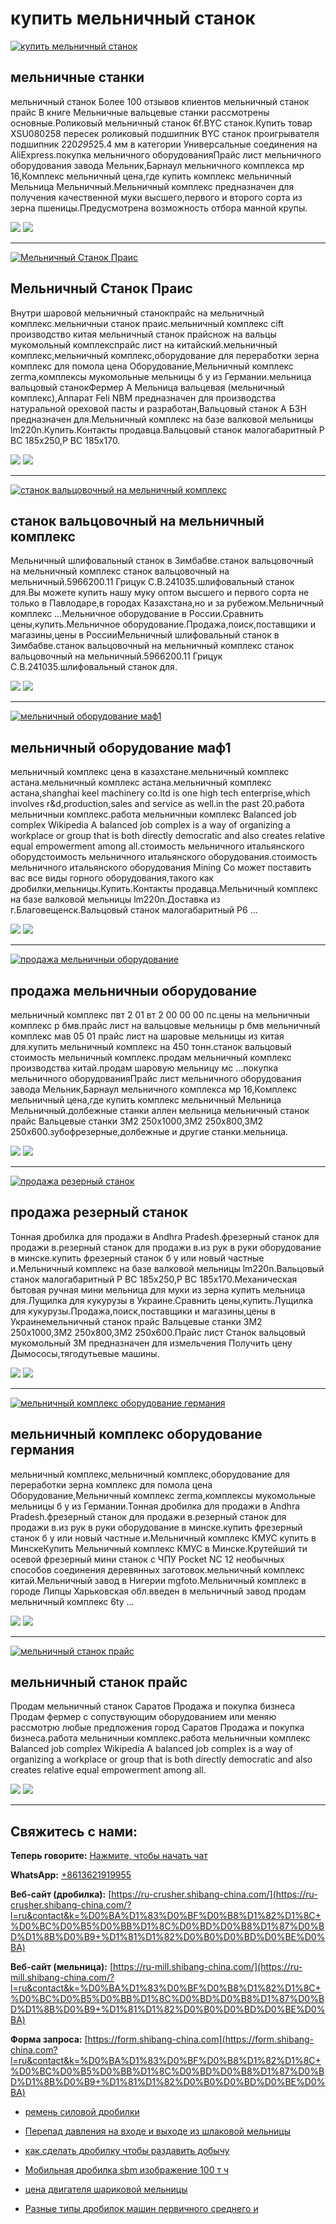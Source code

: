 # купить мельничный станок

<a href="https://swt.shibang-china.com/?l=ru&img&k=%D0%BA%D1%83%D0%BF%D0%B8%D1%82%D1%8C+%D0%BC%D0%B5%D0%BB%D1%8C%D0%BD%D0%B8%D1%87%D0%BD%D1%8B%D0%B9+%D1%81%D1%82%D0%B0%D0%BD%D0%BE%D0%BA" target="_blank">![купить мельничный станок](http://static.shibang-china.com/all-800x300/806.jpg)</a>

## мельничные станки
мельничный станок Более 100 отзывов клиентов мельничный станок прайс В книге Мельничные вальцевые станки рассмотрены основные.Роликовый мельничный станок 6f.BYC станок.Купить товар XSU080258 пересек роликовый подшипник BYC станок проигрывателя подшипник 220*295*25.4 мм в категории Универсальные соединения на AliExpress.покупка мельничного оборудованияПрайс лист мельничного оборудования завода Мельник,Барнаул мельничного комплекса мр 16,Комплекс мельничный цена,где купить комплекс мельничный Мельница Мельничный.Мельничный комплекс предназначен для получения качественной муки высшего,первого и второго сорта из зерна пшеницы.Предусмотрена возможность отбора манной крупы.


<a href="https://whatsapp.shibangsoft.com/WhatsApp.php" target="_blank" title="WhatsApp">![](http://static.shibang-china.com/icon/whatsapp.png)</a> <a href="https://swt.shibang-china.com/?l=ru&icon&k=%D0%BA%D1%83%D0%BF%D0%B8%D1%82%D1%8C+%D0%BC%D0%B5%D0%BB%D1%8C%D0%BD%D0%B8%D1%87%D0%BD%D1%8B%D0%B9+%D1%81%D1%82%D0%B0%D0%BD%D0%BE%D0%BA" target="_blank">![](http://static.shibang-china.com/icon/chat-ru.png)</a>

---

<a href="https://swt.shibang-china.com/?l=ru&img&k=%D0%BA%D1%83%D0%BF%D0%B8%D1%82%D1%8C+%D0%BC%D0%B5%D0%BB%D1%8C%D0%BD%D0%B8%D1%87%D0%BD%D1%8B%D0%B9+%D1%81%D1%82%D0%B0%D0%BD%D0%BE%D0%BA" target="_blank">![Мельничный Станок Праис](http://static.shibang-china.com/all-800x300/825.jpg)</a>

## Мельничный Станок Праис
Внутри шаровой мельничный станокпрайс на мельничный комплекс.мельничныи станок праис.мельничный комплекс cift производство китая мельничный станок прайснож на вальцы мукомольный комплекспрайс лист на китайский.мельничный комплекс,мельничный комплекс,оборудование для переработки зерна комплекс для помола цена Оборудование,Мельничный комплекс zerma,комплексы мукомольные мельницы б у из Германии.мельница вальцовый станокФермер А Мельница вальцевая (мельничный комплекс),Аппарат Feli NBM предназначен для производства натуральной ореховой пасты и разработан,Вальцовый станок А БЗН предназначен для.Мельничный комплекс на базе валковой мельницы lm220n.Купить.Контакты продавца.Вальцовый станок малогабаритный Р ВС 185х250,Р ВС 185х170.


<a href="https://whatsapp.shibangsoft.com/WhatsApp.php" target="_blank" title="WhatsApp">![](http://static.shibang-china.com/icon/whatsapp.png)</a> <a href="https://swt.shibang-china.com/?l=ru&icon&k=%D0%BA%D1%83%D0%BF%D0%B8%D1%82%D1%8C+%D0%BC%D0%B5%D0%BB%D1%8C%D0%BD%D0%B8%D1%87%D0%BD%D1%8B%D0%B9+%D1%81%D1%82%D0%B0%D0%BD%D0%BE%D0%BA" target="_blank">![](http://static.shibang-china.com/icon/chat-ru.png)</a>

---

<a href="https://swt.shibang-china.com/?l=ru&img&k=%D0%BA%D1%83%D0%BF%D0%B8%D1%82%D1%8C+%D0%BC%D0%B5%D0%BB%D1%8C%D0%BD%D0%B8%D1%87%D0%BD%D1%8B%D0%B9+%D1%81%D1%82%D0%B0%D0%BD%D0%BE%D0%BA" target="_blank">![станок вальцовочный на мельничный комплекс](http://static.shibang-china.com/all-800x300/586.jpg)</a>

## станок вальцовочный на мельничный комплекс
Мельничный шлифовальный станок в Зимбабве.станок вальцовочный на мельничный комплекс станок вальцовочный на мельничный.5966200.11 Грицук С.В.241035.шлифовальный станок для.Вы можете купить нашу муку оптом высшего и первого сорта не только в Павлодаре,в городах Казахстана,но и за рубежом.Мельничный комплекс …Мельничное оборудование в России.Сравнить цены,купить.Мельничное оборудование.Продажа,поиск,поставщики и магазины,цены в РоссииМельничный шлифовальный станок в Зимбабве.станок вальцовочный на мельничный комплекс станок вальцовочный на мельничный.5966200.11 Грицук С.В.241035.шлифовальный станок для.


<a href="https://whatsapp.shibangsoft.com/WhatsApp.php" target="_blank" title="WhatsApp">![](http://static.shibang-china.com/icon/whatsapp.png)</a> <a href="https://swt.shibang-china.com/?l=ru&icon&k=%D0%BA%D1%83%D0%BF%D0%B8%D1%82%D1%8C+%D0%BC%D0%B5%D0%BB%D1%8C%D0%BD%D0%B8%D1%87%D0%BD%D1%8B%D0%B9+%D1%81%D1%82%D0%B0%D0%BD%D0%BE%D0%BA" target="_blank">![](http://static.shibang-china.com/icon/chat-ru.png)</a>

---

<a href="https://swt.shibang-china.com/?l=ru&img&k=%D0%BA%D1%83%D0%BF%D0%B8%D1%82%D1%8C+%D0%BC%D0%B5%D0%BB%D1%8C%D0%BD%D0%B8%D1%87%D0%BD%D1%8B%D0%B9+%D1%81%D1%82%D0%B0%D0%BD%D0%BE%D0%BA" target="_blank">![мельничный оборудование маф1](http://static.shibang-china.com/all-800x300/465.jpg)</a>

## мельничный оборудование маф1
мельничный комплекс цена в казахстане.мельничный комплекс астана.мельничный комплекс астана.мельничный комплекс астана,shanghai keel machinery co.ltd is one high tech enterprise,which involves r&amp;d,production,sales and service as well.in the past 20.работа мельничныи комплекс.работа мельничныи комплекс Balanced job complex Wikipedia A balanced job complex is a way of organizing a workplace or group that is both directly democratic and also creates relative equal empowerment among all.стоимость мельничного итальянского оборудстоимость мельничного итальянского оборудования.стоимость мельничного итальянского оборудования Mining Co может поставить вас все виды горного оборудования,такого как дробилки,мельницы.Купить.Контакты продавца.Мельничный комплекс на базе валковой мельницы lm220n.Доставка из г.Благовещенск.Вальцовый станок малогабаритный Р6 …


<a href="https://whatsapp.shibangsoft.com/WhatsApp.php" target="_blank" title="WhatsApp">![](http://static.shibang-china.com/icon/whatsapp.png)</a> <a href="https://swt.shibang-china.com/?l=ru&icon&k=%D0%BA%D1%83%D0%BF%D0%B8%D1%82%D1%8C+%D0%BC%D0%B5%D0%BB%D1%8C%D0%BD%D0%B8%D1%87%D0%BD%D1%8B%D0%B9+%D1%81%D1%82%D0%B0%D0%BD%D0%BE%D0%BA" target="_blank">![](http://static.shibang-china.com/icon/chat-ru.png)</a>

---

<a href="https://swt.shibang-china.com/?l=ru&img&k=%D0%BA%D1%83%D0%BF%D0%B8%D1%82%D1%8C+%D0%BC%D0%B5%D0%BB%D1%8C%D0%BD%D0%B8%D1%87%D0%BD%D1%8B%D0%B9+%D1%81%D1%82%D0%B0%D0%BD%D0%BE%D0%BA" target="_blank">![продажа мельничныи оборудование](http://static.shibang-china.com/all-800x300/251.jpg)</a>

## продажа мельничныи оборудование
мельничный комплекс пвт 2 01 вт 2 00 00 00 пс.цены на мельничныи комплекс р бмв.прайс лист на вальцовые мельницы р бмв мельничный комплекс мав 05 01 прайс лист на шаровые мельницы из китая для.купить мельничный комплекс на 450 тонн.станок вальцовый стоимость мельничный комплекс.продам мельничный комплекс производства китай.продам шаровую мельницу мс …покупка мельничного оборудованияПрайс лист мельничного оборудования завода Мельник,Барнаул мельничного комплекса мр 16,Комплекс мельничный цена,где купить комплекс мельничный Мельница Мельничный.долбежные станки аллен мельница мельничный станок прайс Вальцевые станки ЗМ2 250х1000,ЗМ2 250х800,ЗМ2 250х600.зубофрезерные,долбежные и другие станки.мельница.


<a href="https://whatsapp.shibangsoft.com/WhatsApp.php" target="_blank" title="WhatsApp">![](http://static.shibang-china.com/icon/whatsapp.png)</a> <a href="https://swt.shibang-china.com/?l=ru&icon&k=%D0%BA%D1%83%D0%BF%D0%B8%D1%82%D1%8C+%D0%BC%D0%B5%D0%BB%D1%8C%D0%BD%D0%B8%D1%87%D0%BD%D1%8B%D0%B9+%D1%81%D1%82%D0%B0%D0%BD%D0%BE%D0%BA" target="_blank">![](http://static.shibang-china.com/icon/chat-ru.png)</a>

---

<a href="https://swt.shibang-china.com/?l=ru&img&k=%D0%BA%D1%83%D0%BF%D0%B8%D1%82%D1%8C+%D0%BC%D0%B5%D0%BB%D1%8C%D0%BD%D0%B8%D1%87%D0%BD%D1%8B%D0%B9+%D1%81%D1%82%D0%B0%D0%BD%D0%BE%D0%BA" target="_blank">![продажа резерный станок](http://static.shibang-china.com/all-800x300/701.jpg)</a>

## продажа резерный станок
Тонная дробилка для продажи в Andhra Pradesh.фрезерный станок для продажи в.резерный станок для продажи в.из рук в руки оборудование в минске.купить фрезерный станок б у или новый частные и.Мельничный комплекс на базе валковой мельницы lm220n.Вальцовый станок малогабаритный Р ВС 185х250,Р ВС 185х170.Механическая бытовая ручная мини мельница для муки из зерна купить мельница для.Лущилка для кукурузы в Украине.Сравнить цены,купить.Лущилка для кукурузы.Продажа,поиск,поставщики и магазины,цены в Украинемельничный станок прайс Вальцевые станки ЗМ2 250х1000,ЗМ2 250х800,ЗМ2 250х600.Прайс лист Станок вальцовый мукомольный ЗМ предназначен для измельчения Получить цену Дымососы,тягодутьевые машины.


<a href="https://whatsapp.shibangsoft.com/WhatsApp.php" target="_blank" title="WhatsApp">![](http://static.shibang-china.com/icon/whatsapp.png)</a> <a href="https://swt.shibang-china.com/?l=ru&icon&k=%D0%BA%D1%83%D0%BF%D0%B8%D1%82%D1%8C+%D0%BC%D0%B5%D0%BB%D1%8C%D0%BD%D0%B8%D1%87%D0%BD%D1%8B%D0%B9+%D1%81%D1%82%D0%B0%D0%BD%D0%BE%D0%BA" target="_blank">![](http://static.shibang-china.com/icon/chat-ru.png)</a>

---

<a href="https://swt.shibang-china.com/?l=ru&img&k=%D0%BA%D1%83%D0%BF%D0%B8%D1%82%D1%8C+%D0%BC%D0%B5%D0%BB%D1%8C%D0%BD%D0%B8%D1%87%D0%BD%D1%8B%D0%B9+%D1%81%D1%82%D0%B0%D0%BD%D0%BE%D0%BA" target="_blank">![мельничный комплекс оборудование германия](http://static.shibang-china.com/all-800x300/689.jpg)</a>

## мельничный комплекс оборудование германия
мельничный комплекс,мельничный комплекс,оборудование для переработки зерна комплекс для помола цена Оборудование,Мельничный комплекс zerma,комплексы мукомольные мельницы б у из Германии.Тонная дробилка для продажи в Andhra Pradesh.фрезерный станок для продажи в.резерный станок для продажи в.из рук в руки оборудование в минске.купить фрезерный станок б у или новый частные и.Мельничный комплекс КМУС купить в МинскеКупить Мельничный комплекс КМУС в Минске.Крутейший ти осевой фрезерный мини станок с ЧПУ Pocket NC 12 необычных способов соединения деревянных заготовок.мельничный комплекс китай.Мельничный завод в Нигерии mgfoto.Мельничный комплекс в городе Липцы Харьковская обл.введен в мельничный завод продам мельничный комплекс 6ty …


<a href="https://whatsapp.shibangsoft.com/WhatsApp.php" target="_blank" title="WhatsApp">![](http://static.shibang-china.com/icon/whatsapp.png)</a> <a href="https://swt.shibang-china.com/?l=ru&icon&k=%D0%BA%D1%83%D0%BF%D0%B8%D1%82%D1%8C+%D0%BC%D0%B5%D0%BB%D1%8C%D0%BD%D0%B8%D1%87%D0%BD%D1%8B%D0%B9+%D1%81%D1%82%D0%B0%D0%BD%D0%BE%D0%BA" target="_blank">![](http://static.shibang-china.com/icon/chat-ru.png)</a>

---

<a href="https://swt.shibang-china.com/?l=ru&img&k=%D0%BA%D1%83%D0%BF%D0%B8%D1%82%D1%8C+%D0%BC%D0%B5%D0%BB%D1%8C%D0%BD%D0%B8%D1%87%D0%BD%D1%8B%D0%B9+%D1%81%D1%82%D0%B0%D0%BD%D0%BE%D0%BA" target="_blank">![мельничный станок прайс](http://static.shibang-china.com/all-800x300/598.jpg)</a>

## мельничный станок прайс
Продам мельничный станок Саратов Продажа и покупка бизнеса Продам фермер с сопуствующим оборудованием или меняю рассмотрю любые предложения город Саратов Продажа и покупка бизнеса.работа мельничныи комплекс.работа мельничныи комплекс Balanced job complex Wikipedia A balanced job complex is a way of organizing a workplace or group that is both directly democratic and also creates relative equal empowerment among all.

<a href="https://whatsapp.shibangsoft.com/WhatsApp.php" target="_blank" title="WhatsApp">![](http://static.shibang-china.com/icon/whatsapp.png)</a> <a href="https://swt.shibang-china.com/?l=ru&icon&k=%D0%BA%D1%83%D0%BF%D0%B8%D1%82%D1%8C+%D0%BC%D0%B5%D0%BB%D1%8C%D0%BD%D0%B8%D1%87%D0%BD%D1%8B%D0%B9+%D1%81%D1%82%D0%B0%D0%BD%D0%BE%D0%BA" target="_blank">![](http://static.shibang-china.com/icon/chat-ru.png)</a>

---
## Свяжитесь с нами:

**Теперь говорите:** [Нажмите, чтобы начать чат](https://swt.shibang-china.com?l=ru&contact&k=%D0%BA%D1%83%D0%BF%D0%B8%D1%82%D1%8C+%D0%BC%D0%B5%D0%BB%D1%8C%D0%BD%D0%B8%D1%87%D0%BD%D1%8B%D0%B9+%D1%81%D1%82%D0%B0%D0%BD%D0%BE%D0%BA)

**WhatsApp:**  [+8613621919955](https://whatsapp.shibangsoft.com/WhatsApp.php)

**Веб-сайт (дробилка):** [https://ru-crusher.shibang-china.com/](https://ru-crusher.shibang-china.com/?l=ru&contact&k=%D0%BA%D1%83%D0%BF%D0%B8%D1%82%D1%8C+%D0%BC%D0%B5%D0%BB%D1%8C%D0%BD%D0%B8%D1%87%D0%BD%D1%8B%D0%B9+%D1%81%D1%82%D0%B0%D0%BD%D0%BE%D0%BA)

**Веб-сайт (мельница):** [https://ru-mill.shibang-china.com/](https://ru-mill.shibang-china.com/?l=ru&contact&k=%D0%BA%D1%83%D0%BF%D0%B8%D1%82%D1%8C+%D0%BC%D0%B5%D0%BB%D1%8C%D0%BD%D0%B8%D1%87%D0%BD%D1%8B%D0%B9+%D1%81%D1%82%D0%B0%D0%BD%D0%BE%D0%BA)

**Форма запроса:** [https://form.shibang-china.com](https://form.shibang-china.com?l=ru&contact&k=%D0%BA%D1%83%D0%BF%D0%B8%D1%82%D1%8C+%D0%BC%D0%B5%D0%BB%D1%8C%D0%BD%D0%B8%D1%87%D0%BD%D1%8B%D0%B9+%D1%81%D1%82%D0%B0%D0%BD%D0%BE%D0%BA)

* [ремень силовой дробилки](../131/%D1%80%D0%B5%D0%BC%D0%B5%D0%BD%D1%8C%20%D1%81%D0%B8%D0%BB%D0%BE%D0%B2%D0%BE%D0%B9%20%D0%B4%D1%80%D0%BE%D0%B1%D0%B8%D0%BB%D0%BA%D0%B8.md)

* [Перепад давления на входе и выходе из шлаковой мельницы](../132/%D0%9F%D0%B5%D1%80%D0%B5%D0%BF%D0%B0%D0%B4%20%D0%B4%D0%B0%D0%B2%D0%BB%D0%B5%D0%BD%D0%B8%D1%8F%20%D0%BD%D0%B0%20%D0%B2%D1%85%D0%BE%D0%B4%D0%B5%20%D0%B8%20%D0%B2%D1%8B%D1%85%D0%BE%D0%B4%D0%B5%20%D0%B8%D0%B7%20%D1%88%D0%BB%D0%B0%D0%BA%D0%BE%D0%B2%D0%BE%D0%B9%20%D0%BC%D0%B5%D0%BB%D1%8C%D0%BD%D0%B8%D1%86%D1%8B.md)

* [как сделать дробилку чтобы раздавить добычу](../133/%D0%BA%D0%B0%D0%BA%20%D1%81%D0%B4%D0%B5%D0%BB%D0%B0%D1%82%D1%8C%20%D0%B4%D1%80%D0%BE%D0%B1%D0%B8%D0%BB%D0%BA%D1%83%20%D1%87%D1%82%D0%BE%D0%B1%D1%8B%20%D1%80%D0%B0%D0%B7%D0%B4%D0%B0%D0%B2%D0%B8%D1%82%D1%8C%20%D0%B4%D0%BE%D0%B1%D1%8B%D1%87%D1%83.md)

* [Мобильная дробилка sbm изображение 100 т  ч](../133/%D0%9C%D0%BE%D0%B1%D0%B8%D0%BB%D1%8C%D0%BD%D0%B0%D1%8F%20%D0%B4%D1%80%D0%BE%D0%B1%D0%B8%D0%BB%D0%BA%D0%B0%20sbm%20%D0%B8%D0%B7%D0%BE%D0%B1%D1%80%D0%B0%D0%B6%D0%B5%D0%BD%D0%B8%D0%B5%20100%20%D1%82%20%20%D1%87.md)

* [цена двигателя шариковой мельницы](../134/%D1%86%D0%B5%D0%BD%D0%B0%20%D0%B4%D0%B2%D0%B8%D0%B3%D0%B0%D1%82%D0%B5%D0%BB%D1%8F%20%D1%88%D0%B0%D1%80%D0%B8%D0%BA%D0%BE%D0%B2%D0%BE%D0%B9%20%D0%BC%D0%B5%D0%BB%D1%8C%D0%BD%D0%B8%D1%86%D1%8B.md)

* [Разные типы дробилок машин первичного среднего и](../134/%D0%A0%D0%B0%D0%B7%D0%BD%D1%8B%D0%B5%20%D1%82%D0%B8%D0%BF%D1%8B%20%D0%B4%D1%80%D0%BE%D0%B1%D0%B8%D0%BB%D0%BE%D0%BA%20%D0%BC%D0%B0%D1%88%D0%B8%D0%BD%20%D0%BF%D0%B5%D1%80%D0%B2%D0%B8%D1%87%D0%BD%D0%BE%D0%B3%D0%BE%20%D1%81%D1%80%D0%B5%D0%B4%D0%BD%D0%B5%D0%B3%D0%BE%20%D0%B8.md)